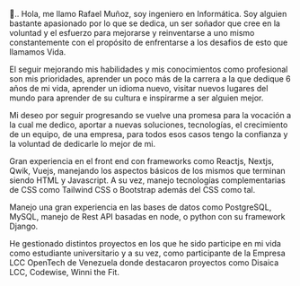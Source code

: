 🤝.. Hola, me llamo Rafael Muñoz, soy ingeniero en Informática. Soy alguien bastante apasionado por lo que se dedica, un ser soñador que cree en la voluntad y el esfuerzo para mejorarse y reinventarse a uno mismo constantemente con el propósito de enfrentarse a los desafios de esto que llamamos Vida.

El seguir mejorando mis habilidades y mis conocimientos como profesional son mis prioridades, aprender un poco más de la carrera a la que dedique 6 años de mi vida, aprender un idioma nuevo, visitar nuevos lugares del mundo para aprender de su cultura e inspirarme a ser alguien mejor.

Mi deseo por seguir progresando se vuelve una promesa para la vocación a la cual me dedico, aportar a nuevas soluciones, tecnologías, el crecimiento de un equipo, de una empresa, para todos esos casos tengo la confianza y la voluntad de dedicarle lo mejor de mi.

Gran experiencia en el front end con frameworks como Reactjs, Nextjs, Qwik, Vuejs, manejando los aspectos básicos de los mismos que terminan siendo HTML y Javascript. A su vez, manejo tecnologías complementarias de CSS como Tailwind CSS o Bootstrap además del CSS como tal.

Manejo una gran experiencia en las bases de datos como PostgreSQL, MySQL, manejo de Rest API basadas en node, o python con su framework Django.

He gestionado distintos proyectos en los que he sido participe en mi vida como estudiante universitario y a su vez, como participante de la Empresa LCC OpenTech de Venezuela donde destacaron proyectos como Disaica LCC, Codewise, Winni the Fit.

<!---
Ramh28/Ramh28 is a ✨ special ✨ repository because its `README.md` (this file) appears on your GitHub profile.
You can click the Preview link to take a look at your changes.
--->
